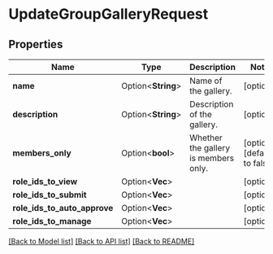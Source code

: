 # UpdateGroupGalleryRequest

## Properties

Name | Type | Description | Notes
------------ | ------------- | ------------- | -------------
**name** | Option<**String**> | Name of the gallery. | [optional]
**description** | Option<**String**> | Description of the gallery. | [optional]
**members_only** | Option<**bool**> | Whether the gallery is members only. | [optional][default to false]
**role_ids_to_view** | Option<**Vec<String>**> |   | [optional]
**role_ids_to_submit** | Option<**Vec<String>**> |   | [optional]
**role_ids_to_auto_approve** | Option<**Vec<String>**> |   | [optional]
**role_ids_to_manage** | Option<**Vec<String>**> |   | [optional]

[[Back to Model list]](../README.md#documentation-for-models) [[Back to API list]](../README.md#documentation-for-api-endpoints) [[Back to README]](../README.md)


